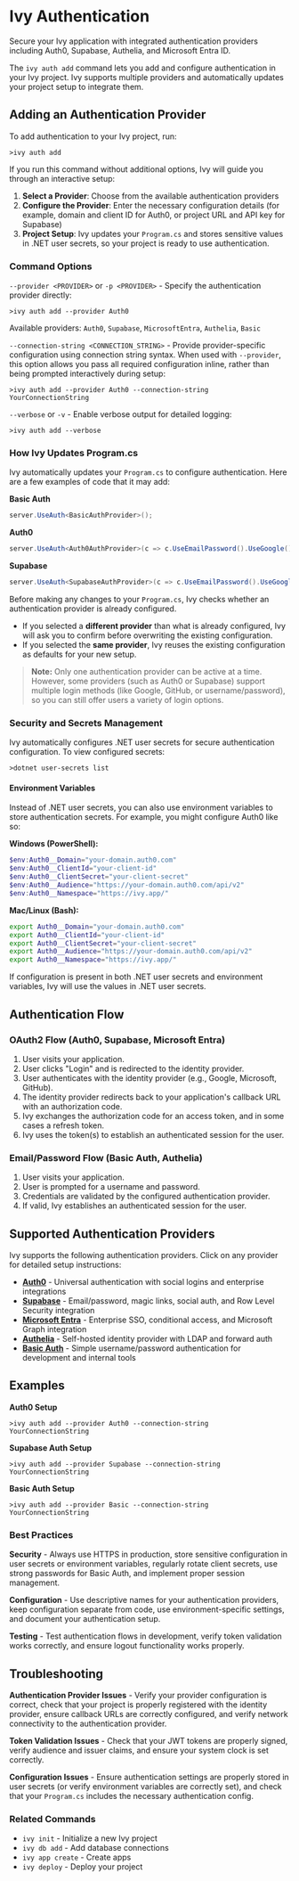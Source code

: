 ﻿# Ivy Authentication

<Ingress>
Secure your Ivy application with integrated authentication providers including Auth0, Supabase, Authelia, and Microsoft Entra ID.
</Ingress>

The `ivy auth add` command lets you add and configure authentication in your Ivy project. Ivy supports multiple providers and automatically updates your project setup to integrate them.

## Adding an Authentication Provider

To add authentication to your Ivy project, run:

```terminal
>ivy auth add
```

If you run this command without additional options, Ivy will guide you through an interactive setup:

1. **Select a Provider**: Choose from the available authentication providers
2. **Configure the Provider**: Enter the necessary configuration details (for example, domain and client ID for Auth0, or project URL and API key for Supabase)
3. **Project Setup**: Ivy updates your `Program.cs` and stores sensitive values in .NET user secrets, so your project is ready to use authentication.

### Command Options

`--provider <PROVIDER>` or `-p <PROVIDER>` - Specify the authentication provider directly:

```terminal
>ivy auth add --provider Auth0
```

Available providers: `Auth0`, `Supabase`, `MicrosoftEntra`, `Authelia`, `Basic`

`--connection-string <CONNECTION_STRING>` - Provide provider-specific configuration using connection string syntax. When used with `--provider`, this option allows you pass all required configuration inline, rather than being prompted interactively during setup:

```terminal
>ivy auth add --provider Auth0 --connection-string YourConnectionString
```

`--verbose` or `-v` - Enable verbose output for detailed logging:

```terminal
>ivy auth add --verbose
```

### How Ivy Updates Program.cs

Ivy automatically updates your `Program.cs` to configure authentication. Here are a few examples of code that it may add:

**Basic Auth**

```csharp
server.UseAuth<BasicAuthProvider>();
```

**Auth0**

```csharp
server.UseAuth<Auth0AuthProvider>(c => c.UseEmailPassword().UseGoogle().UseApple());
```

**Supabase**

```csharp
server.UseAuth<SupabaseAuthProvider>(c => c.UseEmailPassword().UseGoogle().UseGithub());
```

Before making any changes to your `Program.cs`, Ivy checks whether an authentication provider is already configured.
- If you selected a **different provider** than what is already configured, Ivy will ask you to confirm before overwriting the existing configuration.
- If you selected the **same provider**, Ivy reuses the existing configuration as defaults for your new setup.

> **Note:** Only one authentication provider can be active at a time. However, some providers (such as Auth0 or Supabase) support multiple login methods (like Google, GitHub, or username/password), so you can still offer users a variety of login options.

### Security and Secrets Management

Ivy automatically configures .NET user secrets for secure authentication configuration. To view configured secrets:

```terminal
>dotnet user-secrets list
```

#### Environment Variables

Instead of .NET user secrets, you can also use environment variables to store authentication secrets. For example, you might configure Auth0 like so:

**Windows (PowerShell):**

```powershell
$env:Auth0__Domain="your-domain.auth0.com"
$env:Auth0__ClientId="your-client-id"
$env:Auth0__ClientSecret="your-client-secret"
$env:Auth0__Audience="https://your-domain.auth0.com/api/v2"
$env:Auth0__Namespace="https://ivy.app/"
```

**Mac/Linux (Bash):**
```bash
export Auth0__Domain="your-domain.auth0.com"
export Auth0__ClientId="your-client-id"
export Auth0__ClientSecret="your-client-secret"
export Auth0__Audience="https://your-domain.auth0.com/api/v2"
export Auth0__Namespace="https://ivy.app/"
```

If configuration is present in both .NET user secrets and environment variables, Ivy will use the values in .NET user secrets.

## Authentication Flow

### OAuth2 Flow (Auth0, Supabase, Microsoft Entra)

1. User visits your application.
2. User clicks "Login" and is redirected to the identity provider.
3. User authenticates with the identity provider (e.g., Google, Microsoft, GitHub).
4. The identity provider redirects back to your application's callback URL with an authorization code.
5. Ivy exchanges the authorization code for an access token, and in some cases a refresh token.
6. Ivy uses the token(s) to establish an authenticated session for the user.

### Email/Password Flow (Basic Auth, Authelia)

1. User visits your application.
2. User is prompted for a username and password.
3. Credentials are validated by the configured authentication provider.
4. If valid, Ivy establishes an authenticated session for the user.

## Supported Authentication Providers

Ivy supports the following authentication providers. Click on any provider for detailed setup instructions:

- **[Auth0](Auth0.md)** - Universal authentication with social logins and enterprise integrations
- **[Supabase](Supabase.md)** - Email/password, magic links, social auth, and Row Level Security integration
- **[Microsoft Entra](MicrosoftEntra.md)** - Enterprise SSO, conditional access, and Microsoft Graph integration
- **[Authelia](Authelia.md)** - Self-hosted identity provider with LDAP and forward auth
- **[Basic Auth](BasicAuth.md)** - Simple username/password authentication for development and internal tools

## Examples

**Auth0 Setup**

```terminal
>ivy auth add --provider Auth0 --connection-string YourConnectionString
```

**Supabase Auth Setup**

```terminal
>ivy auth add --provider Supabase --connection-string YourConnectionString
```

**Basic Auth Setup**

```terminal
>ivy auth add --provider Basic --connection-string YourConnectionString
```

### Best Practices

**Security** - Always use HTTPS in production, store sensitive configuration in user secrets or environment variables, regularly rotate client secrets, use strong passwords for Basic Auth, and implement proper session management.

**Configuration** - Use descriptive names for your authentication providers, keep configuration separate from code, use environment-specific settings, and document your authentication setup.

**Testing** - Test authentication flows in development, verify token validation works correctly, and ensure logout functionality works properly.

## Troubleshooting

**Authentication Provider Issues** - Verify your provider configuration is correct, check that your project is properly registered with the identity provider, ensure callback URLs are correctly configured, and verify network connectivity to the authentication provider.

**Token Validation Issues** - Check that your JWT tokens are properly signed, verify audience and issuer claims, and ensure your system clock is set correctly.

**Configuration Issues** - Ensure authentication settings are properly stored in user secrets (or verify environment variables are correctly set), and check that your `Program.cs` includes the necessary authentication config.

### Related Commands

- `ivy init` - Initialize a new Ivy project
- `ivy db add` - Add database connections
- `ivy app create` - Create apps
- `ivy deploy` - Deploy your project
